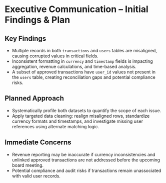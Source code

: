 # Executive Communication – Initial Findings & Plan

## Key Findings
- Multiple records in both `transactions` and `users` tables are misaligned, causing corrupted values in critical fields.
- Inconsistent formatting in `currency` and `timestamp` fields is impacting aggregation, revenue calculations, and time-based analysis.
- A subset of approved transactions have `user_id` values not present in the `users` table, creating reconciliation gaps and potential compliance risks.

## Planned Approach
- Systematically profile both datasets to quantify the scope of each issue.
- Apply targeted data cleaning: realign misaligned rows, standardize currency formats and timestamps, and investigate missing user references using alternate matching logic.

## Immediate Concerns
- Revenue reporting may be inaccurate if currency inconsistencies and unlinked approved transactions are not addressed before the upcoming board meeting.
- Potential compliance and audit risks if transactions remain unassociated with valid user records.
